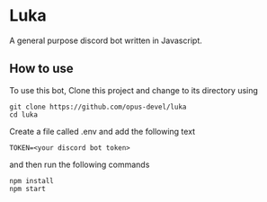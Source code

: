 # Luka

A general purpose discord bot written in Javascript.

## How to use

To use this bot,
Clone this project and change to its directory using

```
git clone https://github.com/opus-devel/luka
cd luka
```

Create a file called .env and add the following text

```
TOKEN=<your discord bot token>
```

and then run the following commands

```
npm install
npm start
```
